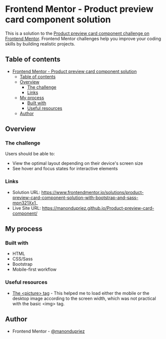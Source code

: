 # Frontend Mentor - Product preview card component solution

This is a solution to the [Product preview card component challenge on Frontend Mentor](https://www.frontendmentor.io/challenges/product-preview-card-component-GO7UmttRfa). Frontend Mentor challenges help you improve your coding skills by building realistic projects. 

## Table of contents

- [Frontend Mentor - Product preview card component solution](#frontend-mentor---product-preview-card-component-solution)
  - [Table of contents](#table-of-contents)
  - [Overview](#overview)
    - [The challenge](#the-challenge)
    - [Links](#links)
  - [My process](#my-process)
    - [Built with](#built-with)
    - [Useful resources](#useful-resources)
  - [Author](#author)

## Overview

### The challenge

Users should be able to:

- View the optimal layout depending on their device's screen size
- See hover and focus states for interactive elements

### Links

- Solution URL: https://www.frontendmentor.io/solutions/product-preview-card-component-solution-with-bootstrap-and-sass-mpn321Xx1_
- Live Site URL: https://manondupriez.github.io/Product-preview-card-component/

## My process

### Built with

- HTML
- CSS/Sass
- Bootstrap
- Mobile-first workflow

### Useful resources

- [The \<picture\> tag](https://www.w3schools.com/tags/tag_picture.asp) - This helped me to load either the mobile or the desktop image according to the screen width, which was not practical with the basic \<img\> tag.

## Author

- Frontend Mentor - [@manondupriez](https://www.frontendmentor.io/profile/manondupriez)
